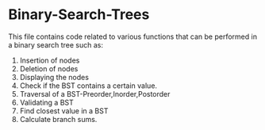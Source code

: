 # Binary-Search-Trees

This file contains code related to various functions that can be performed in a binary search tree such as:
1. Insertion of nodes
2. Deletion of nodes
3. Displaying the nodes
4. Check if the BST contains a certain value.
5. Traversal of a BST-Preorder,Inorder,Postorder
6. Validating a BST
7. Find closest value in a BST
8. Calculate branch sums.
